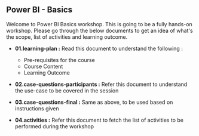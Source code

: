 ## Power BI - Basics
Welcome to Power BI Basics workshop. This is going to be a fully hands-on workshop. Please go through the below documents
to get an idea of what's the scope, list of activities and learning outcome.
* **01.learning-plan :** Read this document to understand the following : 
	* Pre-requisites for the course
	* Course Content
	* Learning Outcome

* **02.case-questions-participants :** Refer this document to understand the use-case to be covered in the session
* **03.case-questions-final :** Same as above, to be used based on instructions given
* **04.activities :** Refer this document to fetch the list of activities to be performed during the workshop
